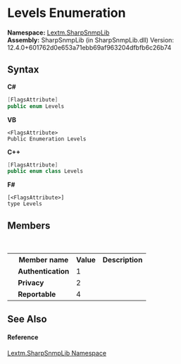 # Levels Enumeration
 

**Namespace:**&nbsp;<a href="N_Lextm_SharpSnmpLib">Lextm.SharpSnmpLib</a><br />**Assembly:**&nbsp;SharpSnmpLib (in SharpSnmpLib.dll) Version: 12.4.0+601762d0e653a71ebb69af963204dfbfb6c26b74

## Syntax

**C#**<br />
``` C#
[FlagsAttribute]
public enum Levels
```

**VB**<br />
``` VB
<FlagsAttribute>
Public Enumeration Levels
```

**C++**<br />
``` C++
[FlagsAttribute]
public enum class Levels
```

**F#**<br />
``` F#
[<FlagsAttribute>]
type Levels
```


## Members
&nbsp;<table><tr><th></th><th>Member name</th><th>Value</th><th>Description</th></tr><tr><td /><td target="F:Lextm.SharpSnmpLib.Levels.Authentication">**Authentication**</td><td>1</td><td /></tr><tr><td /><td target="F:Lextm.SharpSnmpLib.Levels.Privacy">**Privacy**</td><td>2</td><td /></tr><tr><td /><td target="F:Lextm.SharpSnmpLib.Levels.Reportable">**Reportable**</td><td>4</td><td /></tr></table>

## See Also


#### Reference
<a href="N_Lextm_SharpSnmpLib">Lextm.SharpSnmpLib Namespace</a><br />